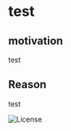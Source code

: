 # test
## motivation
 test
## Reason
 test

![License](https://img.shields.io/badge/License-mit-blue.svg)




